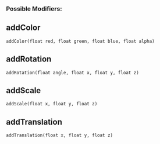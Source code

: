 ### Possible Modifiers:

## addColor
`addColor(float red, float green, float blue, float alpha)`

## addRotation
`addRotation(float angle, float x, float y, float z)`

## addScale
`addScale(float x, float y, float z)`

## addTranslation
`addTranslation(float x, float y, float z)`